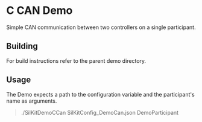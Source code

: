 # C CAN Demo

Simple CAN communication between two controllers on a single participant.

## Building
For build instructions refer to the parent demo directory.


## Usage
The Demo expects a path to the configuration variable and the participant's name
as arguments.
> ./SilKitDemoCCan SilKitConfig_DemoCan.json DemoParticipant
